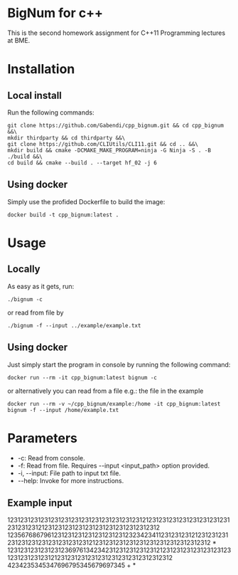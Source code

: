 # **BigNum for c++**

This is the second homework assignment for C++11 Programming lectures at BME.

# Installation



##  Local install
Run the following commands:

    git clone https://github.com/Gabendi/cpp_bignum.git && cd cpp_bignum &&\
    mkdir thirdparty && cd thirdparty &&\
    git clone https://github.com/CLIUtils/CLI11.git && cd .. &&\
    mkdir build && cmake -DCMAKE_MAKE_PROGRAM=ninja -G Ninja -S . -B ./build &&\
    cd build && cmake --build . --target hf_02 -j 6

## Using docker

Simply use the profided Dockerfile to build the image:

    docker build -t cpp_bignum:latest .

# Usage
## Locally
As easy as it gets, run:

    ./bignum -c
or read from file by

    ./bignum -f --input ../example/example.txt


## Using docker
Just simply start the program in console by running the following command:

    docker run --rm -it cpp_bignum:latest bignum -c
   
or alternatively  you can read from a file e.g.: the file in the example

    docker run --rm -v ~/cpp_bignum/example:/home -it cpp_bignum:latest bignum -f --input /home/example.txt

# Parameters

 - -c: Read from console.
 - -f: Read from file. Requires --input <input_path> option provided.
 - -i, --input: File path to input txt file.
 - --help: Invoke for more instructions.
 
 ## Example input
 
 123123123123123123123123123123123123123121231231231231231231231231231231231212312312312312312312312312312312312
 1235676867961231231231231231231231232342341123123123121231231231231231231231231231231231212312312312312312312312312312312312
 *
 123123123123123123697613423423123123123123121231231231231231231231231231231231212312312312312312312312312312312312
 4234235345347696795345679697345
 +
 *
 
 

